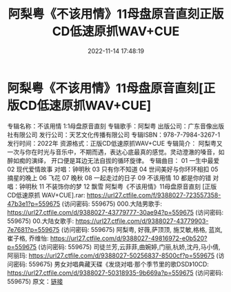 ﻿---
title: 阿梨粤《不该用情》11母盘原音直刻正版CD低速原抓WAV+CUE
date: 2022-11-14 17:48:19
categories: WAV车载音乐、镜像
tags: 华语中文
---
# 阿梨粤《不该用情》11母盘原音直刻[正版CD低速原抓WAV+CUE]

专辑名称：不该用情 1:1母盘原音直刻
专辑歌手：阿梨粤
出版公司：广东音像出版社有限公司
发行公司：天艺文化传播有限公司
专辑ISBN：978-7-7984-3267-1
发行时间：2022年
资源格式：正版CD低速原抓WAV+CUE
专辑简介：
阿梨粤又一次与你在时光与音乐中，不期而遇，表达心底最真的感觉。灵动澄澈的嗓音，如醉如痴的演绎，
开口便是耳边无法自拔的循环旋律。
专辑曲目：
01 一生中最爱
02 现代爱情故事 对唱：钟明秋
03 只有你不知道
04 世间美好与你环环相扣
05 摘星的晚上
06 飞花
07 晚秋
08 一起走过的日子
09 不该用情
10 都是你的错 对唱：钟明秋
11 不装饰你的梦
12 飘雪
阿梨粤《不该用情》11母盘原音直刻 [正版CD低速原抓 WAV+CUE].rar: https://url27.ctfile.com/f/9388027-723557358-47b3e1?p=559675
(访问密码: 559675)
000.大陆男歌手: https://url27.ctfile.com/d/9388027-43779777-30ae94?p=559675
(访问密码: 559675)
00.大陆女歌手: https://url27.ctfile.com/d/9388027-43779903-7e7681?p=559675
(访问密码: 559675)
阿梨粤, 好薇,萨顶顶, 施艾敏,格格, 蓝岚, 崔子格, 乔维怡: https://url27.ctfile.com/d/9388027-49816972-e0b520?p=559675
(访问密码: 559675)
司徒兰芳,云菲菲,曲婉婷,门丽,杭娇,沈丹,马小倩,阿丽玛: https://url27.ctfile.com/d/9388027-50256837-8500cf?p=559675
(访问密码: 559675)
男女对唱典藏天碟《发烧对唱·那个季节里的歌DSD》10CD: https://url27.ctfile.com/d/9388027-50318935-9b669a?p=559675
(访问密码: 559675)
原文：[链接](https://blog.sina.com.cn/s/blog_1647c7e760103108d.html)